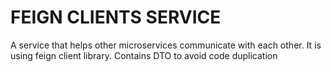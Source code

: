 # FEIGN CLIENTS SERVICE

A service that helps other microservices communicate with each other.
It is using feign client library. Contains DTO to avoid code duplication


